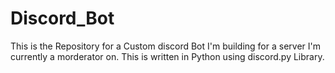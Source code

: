 # Discord_Bot
This is the Repository for a Custom discord Bot I'm building for a server I'm currently a morderator on. This is written in Python using discord.py Library.
